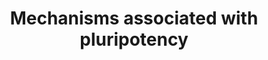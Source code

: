 ---
annotations:
- id: CL:0002248
  parent: stem cell
  type: Cell Type Ontology
  value: pluripotent stem cell
- id: PW:0000650
  parent: signaling pathway
  type: Pathway Ontology
  value: signaling pathway pertinent to development
authors:
- C.Harder
- AlexanderPico
- MaintBot
- Ddigles
- Mkutmon
- Evelo
- Eweitz
communities:
- CIRM_Related
description: 'The aim of the PluriNetWork is to give an overview of specific mechanisms
  associated with pluripotency in mouse. Each node represents a gene and its corresponding
  protein product. As stated, we intentionally focused on information flow, neglecting
  reactions, metabolites, intracellular movement of components, and their modifications
  such as protein phosphorylation Each edge can be seen as direct mechanism between
  its nodes. For more information, see Som A, Harder C, Greber B, Siatkowski M, Paudel
  Y, et al. 2010 The PluriNetWork: An Electronic Representation of the Network Underlying
  Pluripotency in Mouse, and Its Applications. PLoS ONE 5(12): e15165. doi:10.1371/journal.pone.0015165
  http://www.plosone.org/article/info%3Adoi%2F10.1371%2Fjournal.pone.0015165.  The
  June 2010 PluriNetWork described in the paper can be found at http://www.ibima.med.uni-rostock.de/IBIMA/PluriNetWork/.
  The PluriNetWork at WikiPathWays started with the December 2010 version.'
last-edited: 2022-05-18
organisms:
- Mus musculus
redirect_from:
- /index.php/Pathway:WP1763
- /instance/WP1763
- /instance/WP1763_rr120787
revision: r120787
schema-jsonld:
- '@context': https://schema.org/
  '@id': https://wikipathways.github.io/pathways/WP1763.html
  '@type': Dataset
  creator:
    '@type': Organization
    name: WikiPathways
  description: 'The aim of the PluriNetWork is to give an overview of specific mechanisms
    associated with pluripotency in mouse. Each node represents a gene and its corresponding
    protein product. As stated, we intentionally focused on information flow, neglecting
    reactions, metabolites, intracellular movement of components, and their modifications
    such as protein phosphorylation Each edge can be seen as direct mechanism between
    its nodes. For more information, see Som A, Harder C, Greber B, Siatkowski M,
    Paudel Y, et al. 2010 The PluriNetWork: An Electronic Representation of the Network
    Underlying Pluripotency in Mouse, and Its Applications. PLoS ONE 5(12): e15165.
    doi:10.1371/journal.pone.0015165 http://www.plosone.org/article/info%3Adoi%2F10.1371%2Fjournal.pone.0015165.  The
    June 2010 PluriNetWork described in the paper can be found at http://www.ibima.med.uni-rostock.de/IBIMA/PluriNetWork/.
    The PluriNetWork at WikiPathWays started with the December 2010 version.'
  keywords:
  - 1600029D21Rik
  - Acvr1
  - Acvr1b
  - Acvr1c
  - Aes
  - Akt1
  - Apc
  - Arid3b
  - Atf2
  - Atrx
  - Axin1
  - Bcam
  - Bmp4
  - Bmpr2
  - Brca1
  - Cabin1
  - Cad
  - Carm1
  - Casp3
  - Ccnd1
  - Cd44
  - Cdc73
  - Cdh1
  - Cdk2
  - Cdk2ap1
  - Cdkn1a
  - Cdkn2a
  - Cdx2
  - Cer1
  - Chd4
  - Creb1
  - Crebbp
  - Ctbp1
  - Ctbp2
  - Ctcf
  - Ctnnb1
  - Ctr9
  - Cubn
  - Dazl
  - Ddb1
  - Dffa
  - Dgka
  - Dhx9
  - Dkk1
  - Dnmt1
  - Dnmt3a
  - Dnmt3b
  - Dnmt3l
  - Dppa4
  - Dpysl2
  - Dvl1
  - E130012A19Rik
  - Eed
  - Ehmt1
  - Ehmt2
  - Ep300
  - Ep400
  - Eras
  - Ercc5
  - Esrrb
  - Etv5
  - Ewsr1
  - Ezh1
  - Ezh2
  - Fam129a
  - Fbxo15
  - Fgf4
  - Fgf5
  - Fgfr1
  - Fos
  - Foxd3
  - Frap1
  - Fzd1
  - Gab1
  - Gadd45a
  - Gadd45gip1
  - Gata6
  - Gatad2a
  - Gatad2b
  - Gbx2
  - Gdf9
  - Grb2
  - Grsf1
  - Gsk3b
  - H3f3a
  - Hand2
  - Hcfc1
  - Hck
  - Hdac1
  - Hdac2
  - Hdac4
  - Hells
  - Hif1a
  - Hira
  - Hnrnpu
  - Hras1
  - Icam1
  - Id1
  - Igfbp3
  - Il6st
  - Inhbb
  - Ins1
  - Insr
  - Ipo7
  - Ipo9
  - Irs1
  - Itgb1
  - Jak1
  - Jarid2
  - Kat5
  - Kdm1a
  - Kdm3a
  - Kdm4c
  - Kdm5c
  - Kdm6a
  - Kdm6b
  - Klf2
  - Klf4
  - Klf5
  - Kpna2
  - Kpnb1
  - Lef1
  - Lefty1
  - Leo1
  - Lif
  - Lifr
  - Lrp5
  - Lyar
  - Map2k1
  - Mapk1
  - Mapk3
  - Mbd2
  - Mbd3
  - Mdm2
  - Med12
  - Mef2c
  - Mef2d
  - Mitf
  - Mll2
  - Mpl
  - Mta1
  - Mta2
  - Mtf2
  - Mybl2
  - Myc
  - Mycn
  - Myod1
  - Nacc1
  - Nanog
  - Ncl
  - Ncoa1
  - Nedd4l
  - Nfkb1
  - Nkd1
  - Nme2
  - Nobox
  - Nodal
  - Notch1
  - Nppb
  - Npr1
  - Nr0b1
  - Nr2c1
  - Nr2f1
  - Nr2f2
  - Nr2f6
  - Nr5a2
  - Nr6a1
  - Ocln
  - Ogt
  - Otx2
  - P4ha1
  - Paf1
  - Parp1
  - Pax6
  - Pbrm1
  - Perp
  - Phc1
  - Phf17
  - Pias2
  - Pias4
  - Pik3cd
  - Pim1
  - Pim3
  - Pin1
  - Pml
  - Pou2f1
  - Pou5f1
  - Ppp2r1a
  - Prkaca
  - Prkcc
  - Psen1
  - Pten
  - Ptpn11
  - Ptprs
  - Raf1
  - Rbbp4
  - Rbbp7
  - Rbl2
  - Rbpj
  - Rcn2
  - Rcor2
  - Rel
  - Rela
  - Relb
  - Rest
  - Rif1
  - Rnf2
  - Rock1
  - Rock2
  - Rras
  - Rtn4r
  - Rybp
  - Sall1
  - Sall3
  - Sall4
  - Satb1
  - Satb2
  - Setdb1
  - Sf1
  - Sgk1
  - Shh
  - Sin3a
  - Smad1
  - Smad2
  - Smad3
  - Smad4
  - Smad7
  - Smarca2
  - Smarca4
  - Smarca5
  - Smarcad1
  - Smarcc1
  - Smo
  - Smurf1
  - Socs1
  - Sos1
  - Sox2
  - Sp1
  - Sp3
  - Spp1
  - Ssrp1
  - Stat3
  - Stk40
  - Sumo1
  - Suz12
  - T
  - Tbx3
  - Tcf3
  - Tcf7
  - Tcfap2a
  - Tcfap2c
  - Tcfcp2l1
  - Tcfe3
  - Tcfeb
  - Tcl1
  - Terf2
  - Tert
  - Tet1
  - Tgfb1
  - Tgfbr1
  - Thap11
  - Tle2
  - Tle4
  - Tpo
  - Trim24
  - Trim28
  - Trim33
  - Trp53
  - Tsix
  - Twist1
  - Ube2i
  - Uhrf1
  - Usp7
  - Utf1
  - Wdr61
  - Wnt3a
  - Wnt5a
  - Wwp2
  - Xist
  - Xite
  - Xpo4
  - Yy1
  - Zfp143
  - Zfp219
  - Zfp281
  - Zfp42
  - Zfp57
  - Zfx
  - Zic2
  - Zic3
  - Zmym2
  - Zscan10
  license: CC0
  name: Mechanisms associated with pluripotency
seo: CreativeWork
title: Mechanisms associated with pluripotency
wpid: WP1763
---